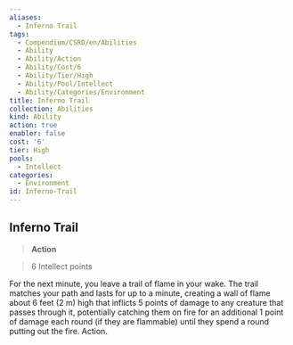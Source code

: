 ```yaml
---
aliases:
  - Inferno Trail
tags:
  - Compendium/CSRD/en/Abilities
  - Ability
  - Ability/Action
  - Ability/Cost/6
  - Ability/Tier/High
  - Ability/Pool/Intellect
  - Ability/Categories/Environment
title: Inferno Trail
collection: Abilities
kind: Ability
action: true
enabler: false
cost: '6'
tier: High
pools:
  - Intellect
categories:
  - Environment
id: Inferno-Trail
---
```

## Inferno Trail    
>**Action**    
>6 Intellect points  
    
For the next minute, you leave a trail of flame in your wake. The trail matches your path and lasts for up to a minute, creating a wall of flame about 6 feet (2 m) high that inflicts 5 points of damage to any creature that passes through it, potentially catching them on fire for an additional 1 point of damage each round (if they are flammable) until they spend a round putting out the fire. Action.
